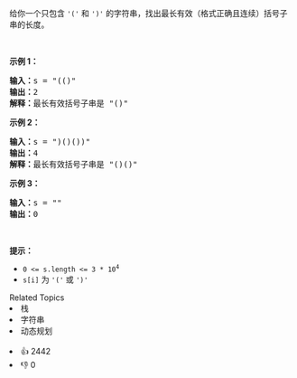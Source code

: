 <p>给你一个只包含 <code>'('</code>&nbsp;和 <code>')'</code>&nbsp;的字符串，找出最长有效（格式正确且连续）括号子串的长度。</p>

<p>&nbsp;</p>

<div class="original__bRMd"> 
 <div> 
  <p><strong>示例 1：</strong></p> 
 </div>
</div>

<pre>
<strong>输入：</strong>s = "(()"
<strong>输出：</strong>2
<strong>解释：</strong>最长有效括号子串是 "()"
</pre>

<p><strong>示例 2：</strong></p>

<pre>
<strong>输入：</strong>s = ")()())"
<strong>输出：</strong>4
<strong>解释：</strong>最长有效括号子串是 "()()"
</pre>

<p><strong>示例 3：</strong></p>

<pre>
<strong>输入：</strong>s = ""
<strong>输出：</strong>0
</pre>

<p>&nbsp;</p>

<p><strong>提示：</strong></p>

<ul> 
 <li><code>0 &lt;= s.length &lt;= 3 * 10<sup>4</sup></code></li> 
 <li><code>s[i]</code> 为 <code>'('</code> 或 <code>')'</code></li> 
</ul>

<div><div>Related Topics</div><div><li>栈</li><li>字符串</li><li>动态规划</li></div></div><br><div><li>👍 2442</li><li>👎 0</li></div>